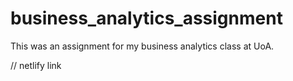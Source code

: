 # business_analytics_assignment
 
This was an assignment for my business analytics class at UoA.

// netlify link